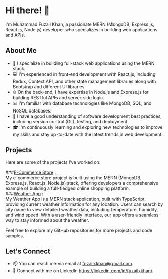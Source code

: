 # Hi there! 👋

I'm Muhammad Fuzail Khan, a passionate MERN (MongoDB, Express.js, React.js, Node.js) developer who specializes in building web applications and APIs.

## About Me

- 🚀 I specialize in building full-stack web applications using the MERN stack.
- 💻 I'm experienced in front-end development with React.js, including Redux, Context API, and other state management libraries along with Bootstrap and different UI libraries.
- 🌐 On the back-end, I have expertise in Node.js and Express.js for building RESTful APIs and server-side logic.
- 📊 I'm familiar with database technologies like MongoDB, SQL, and NoSQL databases.
- 🔧 I have a good understanding of software development best practices, including version control (Git), testing, and deployment.
- 🎓 I'm continuously learning and exploring new technologies to improve my skills and stay up-to-date with the latest trends in web development.

## Projects

Here are some of the projects I've worked on:

###<a href="https://github.com/fuzailxkhan/store">E-Commerce Store<a> : <br/> My e-commerce store project is built using the MERN (MongoDB, Express.js, React.js, Node.js) stack, offering developers a comprehensive example of building a full-fledged online shopping platform.<br/>
###<a href="https://github.com/fuzailxkhan/weatherapp">Weather App<a> : <br/> My Weather App is a MERN stack application, built with TypeScript, providing current weather information for any location. Users can search by city name to view detailed weather data, including temperature, humidity, and wind speed. With a user-friendly interface, our app offers a seamless way to stay informed about the weather.


Feel free to explore my GitHub repositories for more projects and code samples.

## Let's Connect

- 📫 You can reach me via email at fuzailxkhan@gmail.com.
- 💼 Connect with me on LinkedIn https://linkedin.com/in/fuzailxkhan/.


